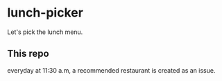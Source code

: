 # lunch-picker
Let's pick the lunch menu.

## This repo

everyday at 11:30 a.m, a recommended restaurant is created as an issue.
